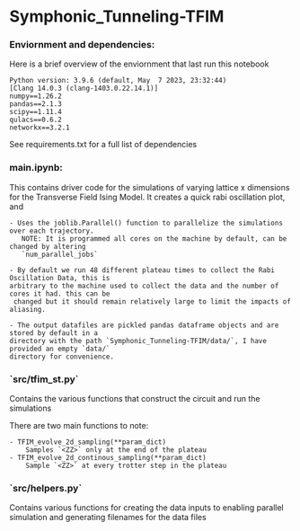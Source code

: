 # Symphonic_Tunneling-TFIM
<h3>Enviornment and dependencies:</h3>


Here is a brief overview of the enviornment that last run this notebook
<p>

    Python version: 3.9.6 (default, May  7 2023, 23:32:44) 
    [Clang 14.0.3 (clang-1403.0.22.14.1)]
    numpy==1.26.2
    pandas==2.1.3
    scipy==1.11.4
    qulacs==0.6.2
    networkx==3.2.1

</p>
See requirements.txt for a full list of dependencies

<h3>main.ipynb: </h3>

This contains driver code for the simulations of varying lattice x dimensions for the Transverse Field Ising Model. It  creates a quick rabi oscillation plot, and 
<p>

    - Uses the joblib.Parallel() function to parallelize the simulations over each trajectory.
       NOTE: It is programmed all cores on the machine by default, can be changed by altering 
       `num_parallel_jobs`

    - By default we run 48 different plateau times to collect the Rabi Oscillation Data, this is 
    arbitrary to the machine used to collect the data and the number of cores it had. this can be
     changed but it should remain relatively large to limit the impacts of aliasing.

    - The output datafiles are pickled pandas dataframe objects and are stored by default in a 
    directory with the path `Symphonic_Tunneling-TFIM/data/`, I have provided an empty `data/` 
    directory for convenience.

</p>

<h3> `src/tfim_st.py` </h3>
Contains the various functions that construct the circuit and run the simulations

There are two main functions to note:
<p>

    - TFIM_evolve_2d_sampling(**param_dict)
        Samples `<ZZ>` only at the end of the plateau
    - TFIM_evolve_2d_continous_sampling(**param_dict)
        Sample `<ZZ>` at every trotter step in the plateau
</p>

<h3>`src/helpers.py` </h3>
Contains various functions for creating the data inputs to enabling parallel simulation and generating filenames for the data files
